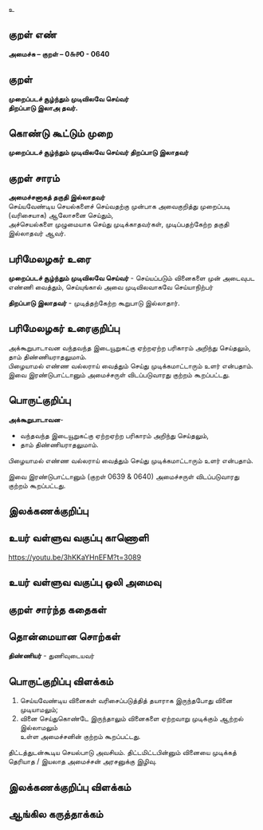 உ

## குறள் எண் 

**அமைச்சு – குறள் – 0௬௪0 - 0640**  

## குறள் 

**முறைப்படச் சூழ்ந்தும் முடிவிலவே செய்வர்  
திறப்பாடு இலாஅ தவர்.**  

## கொண்டு கூட்டும் முறை

**முறைப்படச் சூழ்ந்தும் முடிவிலவே செய்வர் திறப்பாடு இலாதவர்** 

## குறள் சாரம் 

**அமைச்சனாகத் தகுதி இல்லாதவர்**  
செய்யவேண்டிய செயல்களைச் செய்வதற்கு முன்பாக அவைகுறித்து முறைப்படி (வரிசையாக) ஆலோசனை செய்தும்,  
அச்செயல்களை முழுமையாக செய்து முடிக்காதவர்கள், முடிப்பதற்கேற்ற தகுதி இல்லாதவர் ஆவர்.  

## பரிமேலழகர் உரை

**முறைப்படச் சூழ்ந்தும் முடிவிலவே செய்வர்** - செய்யப்படும் வினைகளை முன் அடைவுபட எண்ணி வைத்தும், செய்யுங்கால் அவை முடிவிலவாகவே செய்யாநிற்பர்  

**திறப்பாடு இலாதவர்** - முடித்தற்கேற்ற கூறுபாடு இல்லாதார். 

## பரிமேலழகர் உரைகுறிப்பு   

அக்கூறுபாடாவன வந்தவந்த இடையூறுகட்கு ஏற்றஏற்ற பரிகாரம் அறிந்து செய்தலும், தாம் திண்ணியராதலுமாம்.  
பிழையாமல் எண்ண வல்லராய் வைத்தும் செய்து முடிக்கமாட்டாரும் உளர் என்பதாம்.  
இவை இரண்டுபாட்டானும் அமைச்சருள் விடப்படுவாரது குற்றம் கூறப்பட்டது.    

## பொருட்குறிப்பு 

**அக்கூறுபாடாவன**-  
* வந்தவந்த இடையூறுகட்கு ஏற்றஏற்ற பரிகாரம் அறிந்து செய்தலும்,  
* தாம் திண்ணியராதலுமாம்.  

பிழையாமல் எண்ண வல்லராய் வைத்தும் செய்து முடிக்கமாட்டாரும் உளர் என்பதாம்.  

இவை இரண்டுபாட்டானும் (குறள் 0639 & 0640) அமைச்சருள் விடப்படுவாரது குற்றம் கூறப்பட்டது.    

## இலக்கணக்குறிப்பு  


## உயர் வள்ளுவ வகுப்பு காணொளி

https://youtu.be/3hKKaYHnEFM?t=3089 

## உயர் வள்ளுவ வகுப்பு ஒலி அமைவு 

 
## குறள் சார்ந்த கதைகள் 


## தொன்மையான சொற்கள்

**திண்ணியர்** - துணிவுடையவர்  

## பொருட்குறிப்பு விளக்கம்

1. செய்யவேண்டிய வினைகள் வரிசைப்படுத்தித் தயாராக இருந்தபோது வினை முடியாமலும்;  
2. வினை செய்துகொண்டே இருந்தாலும் வினைகளை ஏற்றவாறு முடிக்கும் ஆற்றல் இல்லாமலும்   
உள்ள அமைச்சனின் குற்றம் கூறப்பட்டது.  

திட்டத்துடன்கூடிய செயல்பாடு அவசியம். திட்டமிட்டபின்னும் வினையை முடிக்கத் தெரியாத / இயலாத அமைச்சன் அரசனுக்கு இழிவு.   

## இலக்கணக்குறிப்பு விளக்கம்


## ஆங்கில கருத்தாக்கம் 


